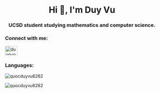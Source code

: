 <h1 align="center">Hi 👋, I'm Duy Vu</h1>
<h3 align="center">UCSD student studying mathematics and computer science.</h3>

<h3 align="left">Connect with me:</h3>
<p align="left">
<a href="https://linkedin.com/in/duyquocvu" target="blank"><img align="center" src="https://raw.githubusercontent.com/rahuldkjain/github-profile-readme-generator/master/src/images/icons/Social/linked-in-alt.svg" alt="duyquocvu" height="30" width="40" /></a>
</p>

<h3 align="left">Languages:</h3>



<p><img align="center" src="https://github-readme-stats.vercel.app/api/top-langs?username=quocduyvu6262&show_icons=true&locale=en&layout=compact" alt="quocduyvu6262" /></p>

<p><img align="center" src="https://github-readme-streak-stats.herokuapp.com/?user=quocduyvu6262&" alt="quocduyvu6262" /></p>
